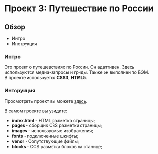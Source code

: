 # Проект 3: Путешествие по России

## Обзор
* Интро
* Инструкция

### Интро
Это проект о путешевствиях по России. Он адаптивен. Здесь используются медиа-запросы и гриды. Также он выполнен по БЭМ.  
В проекте используется __CSS3__, __HTML5__.

### Интсрукция
Просмотреть проект вы можете [здесь](https://kirill-brik.github.io/russian-travel/).  

В самом проекте вы увидите:  
* **index.html** - HTML разметка страницы;
* **pages** - сборщик CSS разметки страницы;
* **images** - используемые изображения;
* **fonts** - подключенные шкифты;
* **venor** - Сопутствующие файлы;
* **blocks** - CCS разметка блоков на станице;
